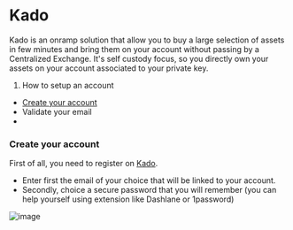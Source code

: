 # Kado

Kado is an onramp solution that allow you to buy a large selection of assets in few minutes and bring them on your account without passing by a Centralized Exchange. It's self custody focus, so you directly own your assets on your account associated to your private key.  

1. How to setup an account
  - [Create your account](https://github.com/StakeLab-Hub/Documentation/blob/main/Onramp/Kado/README.md#Create-your-account)
  - Validate your email
  - 






### Create your account

First of all, you need to register on [Kado](https://app.kado.money/signup).  
- Enter first the email of your choice that will be linked to your account.  
- Secondly, choice a secure password that you will remember (you can help yourself using extension like Dashlane or 1password)  

![image](https://user-images.githubusercontent.com/51711900/198523883-00cbfa26-6c16-4c0c-b9bc-017493533607.png)
